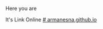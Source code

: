 Here you are 

It's Link Online
[# armanesna.github.io](https://armanesna.github.io/fetchnew.github.io/)
